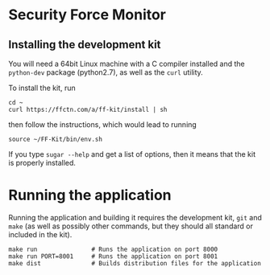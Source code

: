 # Security Force Monitor

## Installing the development kit

You will need a 64bit Linux machine with a C compiler installed and
the `python-dev` package (python2.7), as well as the
`curl` utility.

To install the kit, run

```
cd ~
curl https://ffctn.com/a/ff-kit/install | sh
```

then follow the instructions, which would lead to running

```
source ~/FF-Kit/bin/env.sh
```

If you type `sugar --help` and get a list of options, then it means
that the kit is properly installed.

# Running the application

Running the application and building it requires the development kit,
`git` and `make` (as well as possibly other commands, but they should all standard or
included in the kit).

```
make run               # Runs the application on port 8000
make run PORT=8001     # Runs the application on port 8001
make dist              # Builds distribution files for the application
```
